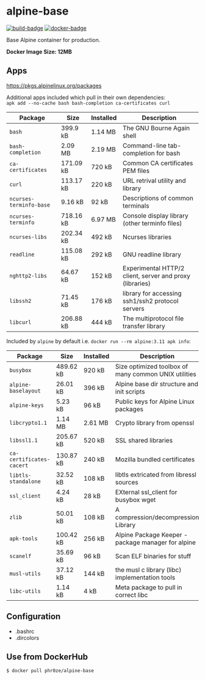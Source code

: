 alpine-base
====================================================================================================
[![build-badge](https://github.com/phR0ze/alpine-base/workflows/build/badge.svg)](https://github.com/phR0ze/alpine-base/actions)
[![docker-badge](https://images.microbadger.com/badges/version/phr0ze/alpine-base.svg)](https://microbadger.com/images/phr0ze/alpine-base)

Base Alpine container for production.

**Docker Image Size: 12MB**

## Apps
https://pkgs.alpinelinux.org/packages

Additional apps included which pull in their own dependencies:  
`apk add --no-cache bash bash-completion ca-certificates curl`

| Package                   | Size      | Installed | Description
| ------------------------- | --------- | --------- | ------------------------------------------
| `bash`                    | 399.9 kB  | 1.14 MB   | The GNU Bourne Again shell
| `bash-completion`         | 2.09 MB   | 2.19 MB   | Command-line tab-completion for bash
| `ca-certificates`         | 171.09 kB | 720 kB    | Common CA certificates PEM files
| `curl`                    | 113.17 kB | 220 kB    | URL retrival utility and library
| `ncurses-terminfo-base`   | 9.16 kB   | 92 kB     | Descriptions of common terminals
| `ncurses-terminfo`        | 718.16 kB | 6.97 MB   | Console display library (other terminfo files)
| `ncurses-libs`            | 202.34 kB | 492 kB    | Ncurses libraries
| `readline`                | 115.08 kB | 292 kB    | GNU readline library
| `nghttp2-libs`            | 64.67 kB  | 152 kB    | Experimental HTTP/2 client, server and proxy (libraries)
| `libssh2`                 | 71.45 kB  | 176 kB    | library for accessing ssh1/ssh2 protocol servers
| `libcurl`                 | 206.88 kB | 444 kB    | The multiprotocol file transfer library

Included by `alpine` by default i.e. `docker run --rm alpine:3.11 apk info`:

| Package                   | Size      | Installed | Description
| ------------------------- | --------- | --------- | ------------------------------------------
| `busybox`                 | 489.62 kB | 920 kB    | Size optimized toolbox of many common UNIX utilities
| `alpine-baselayout`       | 26.01 kB  | 396 kB    | Alpine base dir structure and init scripts
| `alpine-keys`             | 5.23 kB   | 96 kB     | Public keys for Alpine Linux packages
| `libcrypto1.1`            | 1.14 MB   | 2.61 MB   | Crypto library from openssl
| `libssl1.1`               | 205.67 kB | 520 kB    | SSL shared libraries
| `ca-certificates-cacert`  | 130.87 kB | 240 kB    | Mozilla bundled certificates
| `libtls-standalone`       | 32.52 kB  | 108 kB    | libtls extricated from libressl sources
| `ssl_client`              | 4.24 kB   | 28 kB     | EXternal ssl_client for busybox wget
| `zlib`                    | 50.01 kB  | 108 kB    | A compression/decompression Library
| `apk-tools`               | 100.42 kB | 256 kB    | Alpine Package Keeper - package manager for alpine
| `scanelf`                 | 35.69 kB  | 96 kB     | Scan ELF binaries for stuff
| `musl-utils`              | 37.12 kB  | 144 kB    | the musl c library (libc) implementation tools
| `libc-utils`              | 1.14 kB   | 4 kB      | Meta package to pull in correct libc

## Configuration
* .bashrc
* .dircolors

## Use from DockerHub
```bash
$ docker pull phr0ze/alpine-base
```
